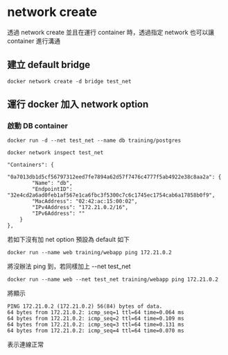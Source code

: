 # network create

透過 network create 並且在運行 container 時，透過指定 network 也可以讓 container 進行溝通

## 建立 default bridge

`docker network create -d bridge test_net`

## 運行 docker 加入 network option



### 啟動 DB container

`docker run -d --net test_net --name db training/postgres`


`docker network inspect test_net`

```
"Containers": {
    "0a7013db1d5cf56797312eed7fe7894a62d57f7476c4777f5ab4922e38c8aa2a": {
        "Name": "db",
        "EndpointID": "32e4cd2a6ad0feb1af567e1ca6fbc3f5300c7c6c1745ec1754cab6a17858b0f9",
        "MacAddress": "02:42:ac:15:00:02",
        "IPv4Address": "172.21.0.2/16",
        "IPv6Address": ""
    }
},
```

若如下沒有加 net option 預設為 default 如下

`docker run --name web training/webapp ping 172.21.0.2`

將沒辦法 ping 到，若同樣加上 --net test_net

`docker run --name web --net test_net training/webapp ping 172.21.0.2`

將顯示

```
PING 172.21.0.2 (172.21.0.2) 56(84) bytes of data.
64 bytes from 172.21.0.2: icmp_seq=1 ttl=64 time=0.064 ms
64 bytes from 172.21.0.2: icmp_seq=2 ttl=64 time=0.109 ms
64 bytes from 172.21.0.2: icmp_seq=3 ttl=64 time=0.131 ms
64 bytes from 172.21.0.2: icmp_seq=4 ttl=64 time=0.070 ms
```

表示連線正常
